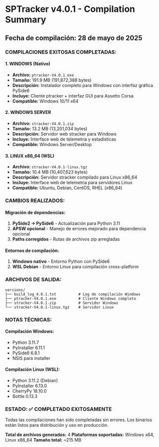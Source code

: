 # SPTracker v4.0.1 - Compilation Summary
## Fecha de compilación: 28 de mayo de 2025

### COMPILACIONES EXITOSAS COMPLETADAS:

#### 1. WINDOWS (Nativo)
- **Archivo:** `ptracker-V4.0.1.exe`
- **Tamaño:** 191.9 MB (191,872,388 bytes)
- **Descripción:** Instalador completo para Windows con interfaz gráfica PySide6
- **Incluye:** Cliente ptracker + interfaz GUI para Assetto Corsa
- **Compatible:** Windows 10/11 x64

#### 2. WINDOWS SERVER
- **Archivo:** `stracker-V4.0.1.zip`
- **Tamaño:** 13.2 MB (13,201,034 bytes)
- **Descripción:** Servidor web stracker para Windows
- **Incluye:** Interface web de telemetría y estadísticas
- **Compatible:** Windows Server/Desktop

#### 3. LINUX x86_64 (WSL)
- **Archivo:** `stracker-V4.0.1-linux.tgz`
- **Tamaño:** 10.4 MB (10,407,623 bytes)
- **Descripción:** Servidor stracker compilado para Linux x86_64
- **Incluye:** Interface web de telemetría para servidores Linux
- **Compatible:** Ubuntu, Debian, CentOS, RHEL (x86_64)

### CAMBIOS REALIZADOS:

#### Migración de dependencias:
1. **PySide2 → PySide6** - Actualización para Python 3.11
2. **APSW opcional** - Manejo de errores mejorado para dependencia opcional
3. **Paths corregidos** - Rutas de archivos zip arregladas

#### Entornos de compilación:
1. **Windows nativo** - Entorno Python con PySide6
2. **WSL Debian** - Entorno Linux para compilación cross-platform

### ARCHIVOS DE SALIDA:

```
versions/
├── build_log_4.0.1.txt          # Log de compilación Windows
├── ptracker-V4.0.1.exe          # Cliente Windows completo
├── stracker-V4.0.1.zip          # Servidor Windows  
└── stracker-V4.0.1-linux.tgz    # Servidor Linux
```

### NOTAS TÉCNICAS:

#### Compilación Windows:
- Python 3.11.7
- PyInstaller 6.11.1
- PySide6 6.8.1
- NSIS para installer

#### Compilación Linux (WSL):
- Python 3.11.2 (Debian)
- PyInstaller 6.13.0
- CherryPy 18.10.0
- Bottle 0.13.3

### ESTADO: ✅ COMPLETADO EXITOSAMENTE

Todas las compilaciones han sido completadas sin errores. 
Los binarios están listos para distribución y uso en producción.

**Total de archivos generados:** 4
**Plataformas soportadas:** Windows x64, Linux x86_64
**Tamaño total:** ~215 MB
